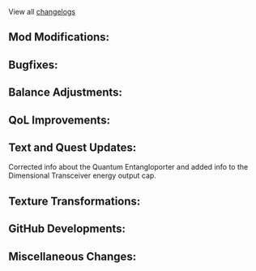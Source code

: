 
View all [changelogs](https://github.com/Divine-Journey-2/Divine-Journey-2/tree/main/changelog)

## Mod Modifications:



## Bugfixes:



## Balance Adjustments:



## QoL Improvements:



## Text and Quest Updates:

Corrected info about the Quantum Entangloporter and added info to the Dimensional Transceiver energy output cap.

## Texture Transformations:



## GitHub Developments:



## Miscellaneous Changes:
